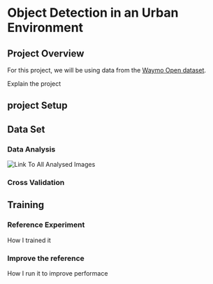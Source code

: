 # Object Detection in an Urban Environment

## Project Overview

For this project, we will be using data from the [Waymo Open dataset](https://waymo.com/open/).

Explain the project

## project Setup


## Data Set

### Data Analysis

![Link To All Analysed Images](https://github.com/hdelzein/ObjectDetection_Project/tree/master/DataImages/one_one.png "image Title")


### Cross Validation


## Training

### Reference Experiment

How I trained it

### Improve the reference

How I run it to improve performace
